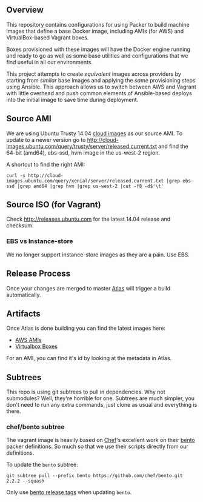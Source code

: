 ## Overview

This repository contains configurations for using Packer to build machine images that define
a base Docker image, including AMIs (for AWS) and VirtualBox-based Vagrant boxes.

Boxes provisioned with these images will have the Docker engine running and ready to go as well
 as some base utilities and configurations that we find useful in all our environments.

This project attempts to create *equivalent* images across providers by starting from *similar*
base images and applying the *same* provisioning steps using Ansible. This approach allows us to
switch between AWS and Vagrant with little overhead and push common elements of Ansible-based
deploys into the initial image to save time during deployment.

## Source AMI

We are using Ubuntu Trusty 14.04 [cloud images][] as our source AMI. To update to a newer
version go to http://cloud-images.ubuntu.com/query/trusty/server/released.current.txt and find
the 64-bit (amd64), ebs-ssd, hvm image in the us-west-2 region.

A shortcut to find the right AMI:
```
curl -s http://cloud-images.ubuntu.com/query/xenial/server/released.current.txt |grep ebs-ssd |grep amd64 |grep hvm |grep us-west-2 |cut -f8 -d$'\t'
```

## Source ISO (for Vagrant)

Check http://releases.ubuntu.com for the latest 14.04 release and checksum.

### EBS vs Instance-store
We no longer support instance-store images as they are a pain. Use EBS.

## Release Process

Once your changes are merged to master [Atlas][] will trigger a build automatically.

## Artifacts

Once Atlas is done building you can find the latest images here:

* [AWS AMIs][]
* [Virtualbox Boxes][]

For an AMI, you can find it's id by looking at the metadata in Atlas.

## Subtrees
This repo is using git subtrees to pull in dependencies. Why not submodules?
Well, they're horrible for one. Subtrees are much simpler, you don't need
to run any extra commands, just clone as usual and everything is there.

### chef/bento subtree
The vagrant image is heavily based on [Chef]'s excellent work on their [bento][]
packer definitions. So much so that we use their scripts directly from our definitions.

To update the `bento` subtree:
```
git subtree pull --prefix bento https://github.com/chef/bento.git 2.2.2 --squash
```

Only use [bento release tags][] when updating `bento`.

[bento]: https://github.com/chef/bento
[bento release tags]: https://github.com/chef/bento/tags
[Chef]: http://chef.io
[Atlas]: https://atlas.hashicorp.com
[Virtualbox Boxes]: https://atlas.hashicorp.com/llabs/boxes/docker-base
[AWS AMIs]: https://atlas.hashicorp.com/llabs/artifacts/docker-base/types/amazon.ami
[cloud images]: https://help.ubuntu.com/community/UEC/Images
